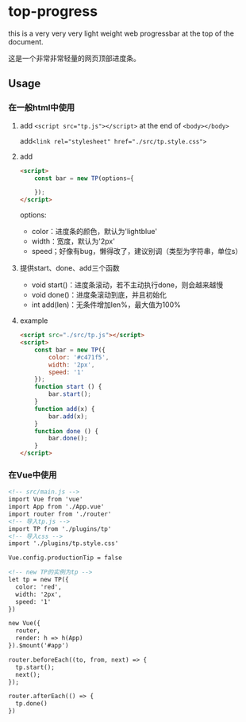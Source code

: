 # top-progress
this is a very very very light weight web progressbar at the top of the document.

这是一个非常非常轻量的网页顶部进度条。

## Usage
### 在一般html中使用
1.  add ```<script src="tp.js"></script>``` at the end of ```<body></body>```

    add```<link rel="stylesheet" href="./src/tp.style.css">```

2. add
    ```html
    <script>
        const bar = new TP(options={

        });
    </script>
    ```
    options:
     - color：进度条的颜色，默认为'lightblue'
     - width：宽度，默认为'2px'
     - speed；好像有bug，懒得改了，建议别调（类型为字符串，单位s）

3. 提供start、done、add三个函数
    - void start()：进度条滚动，若不主动执行done，则会越来越慢
    - void done()：进度条滚动到底，并且初始化
    - int add(len)：无条件增加len%，最大值为100%

4. example
    ```html
    <script src="./src/tp.js"></script>
    <script>
        const bar = new TP({
            color: '#c471f5',
            width: '2px',
            speed: '1'
        });
        function start () {
            bar.start();
        }
        function add(x) {
            bar.add(x);
        }
        function done () {
            bar.done();
        }
    </script>
    ```
### 在Vue中使用
```html
<!-- src/main.js -->
import Vue from 'vue'
import App from './App.vue'
import router from './router'
<!-- 导入tp.js -->
import TP from './plugins/tp'
<!-- 导入css -->
import './plugins/tp.style.css'

Vue.config.productionTip = false

<!-- new TP的实例为tp -->
let tp = new TP({
  color: 'red',
  width: '2px',
  speed: '1'
})

new Vue({
  router,
  render: h => h(App)
}).$mount('#app')

router.beforeEach((to, from, next) => {
  tp.start();
  next();
});

router.afterEach(() => {
  tp.done()
})
```